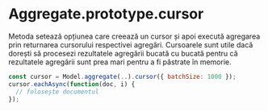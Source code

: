 # Aggregate.prototype.cursor

Metoda setează opțiunea care creează un cursor și apoi execută agregarea prin returnarea cursorului respectivei agregări. Cursoarele sunt utile dacă dorești să procesezi rezultatele agregării bucată cu bucată pentru că rezultatele agregării sunt prea mari pentru a fi păstrate în memorie.

```javascript
const cursor = Model.aggregate(..).cursor({ batchSize: 1000 });
cursor.eachAsync(function(doc, i) {
  // folosește documentul
});
```
